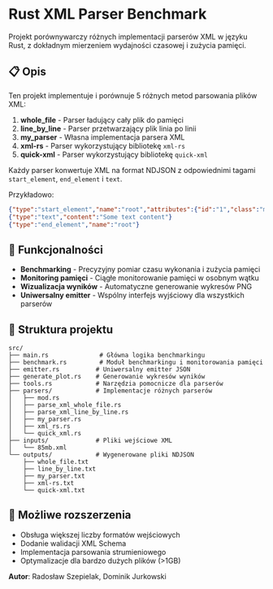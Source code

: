 # Rust XML Parser Benchmark

Projekt porównywarczy różnych implementacji parserów XML w języku Rust, z dokładnym mierzeniem wydajności czasowej i zużycia pamięci.

## 📋 Opis

Ten projekt implementuje i porównuje 5 różnych metod parsowania plików XML:

1. **whole_file** - Parser ładujący cały plik do pamięci
2. **line_by_line** - Parser przetwarzający plik linia po linii  
3. **my_parser** - Własna implementacja parsera XML
4. **xml-rs** - Parser wykorzystujący bibliotekę `xml-rs`
5. **quick-xml** - Parser wykorzystujący bibliotekę `quick-xml`

Każdy parser konwertuje XML na format NDJSON z odpowiednimi tagami `start_element`, `end_element` i `text`.

Przykładowo:
```json
{"type":"start_element","name":"root","attributes":{"id":"1","class":"main"}}
{"type":"text","content":"Some text content"}
{"type":"end_element","name":"root"}
```

## 🚀 Funkcjonalności

- **Benchmarking** - Precyzyjny pomiar czasu wykonania i zużycia pamięci
- **Monitoring pamięci** - Ciągłe monitorowanie pamięci w osobnym wątku
- **Wizualizacja wyników** - Automatyczne generowanie wykresów PNG
- **Uniwersalny emitter** - Wspólny interfejs wyjściowy dla wszystkich parserów

## 📁 Struktura projektu

```
src/
├── main.rs              # Główna logika benchmarkingu
├── benchmark.rs         # Moduł benchmarkingu i monitorowania pamięci
├── emitter.rs          # Uniwersalny emitter JSON
├── generate_plot.rs    # Generowanie wykresów wyników
├── tools.rs            # Narzędzia pomocnicze dla parserów
├── parsers/            # Implementacje różnych parserów
│   ├── mod.rs
│   ├── parse_xml_whole_file.rs
│   ├── parse_xml_line_by_line.rs
│   ├── my_parser.rs
│   ├── xml_rs.rs
│   └── quick_xml.rs
├── inputs/             # Pliki wejściowe XML
│   └── 85mb.xml
└── outputs/            # Wygenerowane pliki NDJSON
    ├── whole_file.txt
    ├── line_by_line.txt
    ├── my_parser.txt
    ├── xml-rs.txt
    └── quick-xml.txt
```



## 🚧 Możliwe rozszerzenia

- Obsługa większej liczby formatów wejściowych
- Dodanie walidacji XML Schema
- Implementacja parsowania strumieniowego
- Optymalizacje dla bardzo dużych plików (>1GB)


**Autor**: Radosław Szepielak, Dominik Jurkowski
